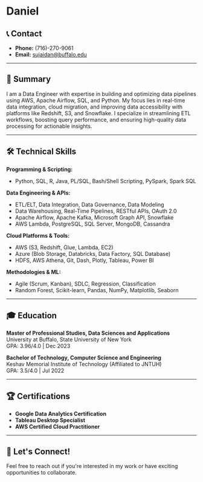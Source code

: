 # Daniel

## 📞 Contact  
- **Phone:** (716)-270-9061  
- **Email:** [sujaidan@buffalo.edu](mailto:sujaidan@buffalo.edu)  


---

## 📝 Summary  
I am a Data Engineer with expertise in building and optimizing data pipelines using AWS, Apache Airflow, SQL, and Python. My focus lies in real-time data integration, cloud migration, and improving data accessibility with platforms like Redshift, S3, and Snowflake. I specialize in streamlining ETL workflows, boosting query performance, and ensuring high-quality data processing for actionable insights.

---

## 🛠️ Technical Skills  

**Programming & Scripting:**  
- Python, SQL, R, Java, PL/SQL, Bash/Shell Scripting, PySpark, Spark SQL  

**Data Engineering & APIs:**  
- ETL/ELT, Data Integration, Data Governance, Data Modeling  
- Data Warehousing, Real-Time Pipelines, RESTful APIs, OAuth 2.0  
- Apache Airflow, Apache Kafka, Microsoft Graph API, Snowflake  
- AWS Lambda, PostgreSQL, SQL Server, MongoDB, Cassandra  

**Cloud Platforms & Tools:**  
- AWS (S3, Redshift, Glue, Lambda, EC2)  
- Azure (Blob Storage, Databricks, Data Factory, SQL Database)  
- HDFS, AWS Athena, Git, Dash, Plotly, Tableau, Power BI  

**Methodologies & ML:**  
- Agile (Scrum, Kanban), SDLC, Regression, Classification  
- Random Forest, Scikit-learn, Pandas, NumPy, Matplotlib, Seaborn  

---

## 🎓 Education  

**Master of Professional Studies, Data Sciences and Applications**  
University at Buffalo, State University of New York  
GPA: 3.96/4.0 | Dec 2023  

**Bachelor of Technology, Computer Science and Engineering**  
Keshav Memorial Institute of Technology (Affiliated to JNTUH)  
GPA: 3.5/4.0 | Jul 2022  

---

## 🏆 Certifications  
- **Google Data Analytics Certification**  
- **Tableau Desktop Specialist**  
- **AWS Certified Cloud Practitioner**  

---

## 🚀 Let's Connect!  
Feel free to reach out if you're interested in my work or have exciting opportunities to collaborate.  
